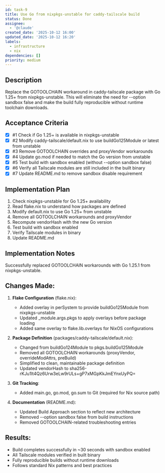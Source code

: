 ```yaml
---
id: task-9
title: Use Go from nixpkgs-unstable for caddy-tailscale build
status: Done
assignee:
  - '@claude'
created_date: '2025-10-12 16:00'
updated_date: '2025-10-12 16:20'
labels:
  - infrastructure
  - nix
dependencies: []
priority: medium
---
```


## Description

<!-- SECTION:DESCRIPTION:BEGIN -->
Replace the GOTOOLCHAIN workaround in caddy-tailscale package with Go 1.25+ from nixpkgs-unstable. This will eliminate the need for --option sandbox false and make the build fully reproducible without runtime toolchain downloads.
<!-- SECTION:DESCRIPTION:END -->

## Acceptance Criteria
<!-- AC:BEGIN -->
- [x] #1 Check if Go 1.25+ is available in nixpkgs-unstable
- [x] #2 Modify caddy-tailscale/default.nix to use buildGo125Module or latest from unstable
- [x] #3 Remove GOTOOLCHAIN overrides and proxyVendor workarounds
- [x] #4 Update go.mod if needed to match the Go version from unstable
- [x] #5 Test build with sandbox enabled (without --option sandbox false)
- [x] #6 Verify all Tailscale modules are still included in the built binary
- [x] #7 Update README.md to remove sandbox disable requirement
<!-- AC:END -->

## Implementation Plan

<!-- SECTION:PLAN:BEGIN -->
1. Check nixpkgs-unstable for Go 1.25+ availability
2. Read flake.nix to understand how packages are defined
3. Modify default.nix to use Go 1.25+ from unstable
4. Remove all GOTOOLCHAIN workarounds and proxyVendor
5. Recompute vendorHash with the new Go version
6. Test build with sandbox enabled
7. Verify Tailscale modules in binary
8. Update README.md
<!-- SECTION:PLAN:END -->

## Implementation Notes

<!-- SECTION:NOTES:BEGIN -->
Successfully replaced GOTOOLCHAIN workarounds with Go 1.25.1 from nixpkgs-unstable.

## Changes Made:

1. **Flake Configuration** (flake.nix):
   - Added overlay in perSystem to provide buildGo125Module from nixpkgs-unstable
   - Updated _module.args.pkgs to apply overlays before package loading
   - Added same overlay to flake.lib.overlays for NixOS configurations

2. **Package Definition** (packages/caddy-tailscale/default.nix):
   - Changed from buildGo124Module to pkgs.buildGo125Module
   - Removed all GOTOOLCHAIN workarounds (proxyVendor, overrideModAttrs, preBuild)
   - Simplified to clean, maintainable package definition
   - Updated vendorHash to sha256-rKJu1lt4Qz6Urw3eLw9rULs+gP7xMGpKkJmEYnxUyPQ=

3. **Git Tracking**:
   - Added main.go, go.mod, go.sum to Git (required for Nix source path)

4. **Documentation** (README.md):
   - Updated Build Approach section to reflect new architecture
   - Removed --option sandbox false from build instructions
   - Removed GOTOOLCHAIN-related troubleshooting entries

## Results:

- Build completes successfully in ~30 seconds with sandbox enabled
- All Tailscale modules verified in built binary
- Fully reproducible builds without runtime downloads
- Follows standard Nix patterns and best practices
<!-- SECTION:NOTES:END -->
